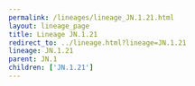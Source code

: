 ```yaml
---
permalink: /lineages/lineage_JN.1.21.html
layout: lineage_page
title: Lineage JN.1.21
redirect_to: ../lineage.html?lineage=JN.1.21
lineage: JN.1.21
parent: JN.1
children: ['JN.1.21']
---
```

